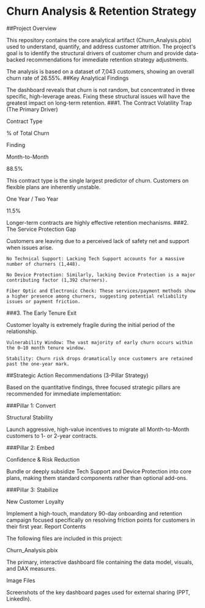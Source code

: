 # Churn Analysis & Retention Strategy
##Project Overview

This repository contains the core analytical artifact (Churn_Analysis.pbix) used to understand, quantify, and address customer attrition. The project's goal is to identify the structural drivers of customer churn and provide data-backed recommendations for immediate retention strategy adjustments.

The analysis is based on a dataset of 7,043 customers, showing an overall churn rate of 26.55%.
##Key Analytical Findings

The dashboard reveals that churn is not random, but concentrated in three specific, high-leverage areas. Fixing these structural issues will have the greatest impact on long-term retention.
###1. The Contract Volatility Trap (The Primary Driver)

Contract Type
	

% of Total Churn
	

Finding

Month-to-Month
	

88.5%
	

This contract type is the single largest predictor of churn. Customers on flexible plans are inherently unstable.

One Year / Two Year
	

11.5%
	

Longer-term contracts are highly effective retention mechanisms.
###2. The Service Protection Gap

Customers are leaving due to a perceived lack of safety net and support when issues arise.

    No Technical Support: Lacking Tech Support accounts for a massive number of churners (1,448).

    No Device Protection: Similarly, lacking Device Protection is a major contributing factor (1,392 churners).

    Fiber Optic and Electronic Check: These services/payment methods show a higher presence among churners, suggesting potential reliability issues or payment friction.

###3. The Early Tenure Exit

Customer loyalty is extremely fragile during the initial period of the relationship.

    Vulnerability Window: The vast majority of early churn occurs within the 0–10 month tenure window.

    Stability: Churn risk drops dramatically once customers are retained past the one-year mark.

##Strategic Action Recommendations (3-Pillar Strategy)

Based on the quantitative findings, three focused strategic pillars are recommended for immediate implementation:



###Pillar 1: Convert
	

Structural Stability
	

Launch aggressive, high-value incentives to migrate all Month-to-Month customers to 1- or 2-year contracts.

###Pillar 2: Embed
	

Confidence & Risk Reduction
	

Bundle or deeply subsidize Tech Support and Device Protection into core plans, making them standard components rather than optional add-ons.

###Pillar 3: Stabilize
	

New Customer Loyalty
	

Implement a high-touch, mandatory 90-day onboarding and retention campaign focused specifically on resolving friction points for customers in their first year.
Report Contents

The following files are included in this project:


Churn_Analysis.pbix
	
	
The primary, interactive dashboard file containing the data model, visuals, and DAX measures.


	

Image Files
	

Screenshots of the key dashboard pages used for external sharing (PPT, LinkedIn).

	

